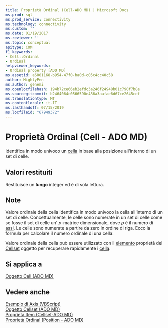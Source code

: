 ```yaml
---
title: Proprietà Ordinal (Cell-ADO MD) | Microsoft Docs
ms.prod: sql
ms.prod_service: connectivity
ms.technology: connectivity
ms.custom: ''
ms.date: 01/19/2017
ms.reviewer: ''
ms.topic: conceptual
apitype: COM
f1_keywords:
- Cell::Ordinal
- Ordinal
helpviewer_keywords:
- Ordinal property [ADO MD]
ms.assetid: a6001168-b954-47f0-ba0d-c05c4cc40c58
author: MightyPen
ms.author: genemi
ms.openlocfilehash: 194b72ce66eb2efdc3a246f24948b01c790f7b8e
ms.sourcegitcommit: b2464064c0566590e486a3aafae6d67ce2645cef
ms.translationtype: MT
ms.contentlocale: it-IT
ms.lasthandoff: 07/15/2019
ms.locfileid: "67949372"
---
```

# <a name="ordinal-property-ado-md-cell"></a>Proprietà Ordinal (Cell - ADO MD)
Identifica in modo univoco un [cella](../../../ado/reference/ado-md-api/cell-object-ado-md.md) in base alla posizione all'interno di un set di celle.  
  
## <a name="return-values"></a>Valori restituiti  
 Restituisce un **lungo** integer ed è di sola lettura.  
  
## <a name="remarks"></a>Note  
 Valore ordinale della cella identifica in modo univoco la cella all'interno di un set di celle. Concettualmente, le celle sono numerate in un set di celle come se fosse il set di celle un' *p*-matrice dimensionale, dove *p* è il numero di [assi](../../../ado/reference/ado-md-api/axes-collection-ado-md.md). Le celle sono numerate a partire da zero in ordine di riga. Ecco la formula per calcolare il numero ordinale di una cella:  
  
 Valore ordinale della cella può essere utilizzato con il [elemento](../../../ado/reference/ado-md-api/item-property-ado-md-cellset.md) proprietà del [Cellset](../../../ado/reference/ado-md-api/cellset-object-ado-md.md) oggetto per recuperare rapidamente i [cella](../../../ado/reference/ado-md-api/cell-object-ado-md.md).  
  
## <a name="applies-to"></a>Si applica a  
 [Oggetto Cell (ADO MD)](../../../ado/reference/ado-md-api/cell-object-ado-md.md)  
  
## <a name="see-also"></a>Vedere anche  
 [Esempio di Axis (VBScript)](../../../ado/reference/ado-md-api/axis-example-vbscript.md)   
 [Oggetto Cellset (ADO MD)](../../../ado/reference/ado-md-api/cellset-object-ado-md.md)   
 [Proprietà Item (Cellset-ADO MD)](../../../ado/reference/ado-md-api/item-property-ado-md-cellset.md)   
 [Proprietà Ordinal (Position - ADO MD)](../../../ado/reference/ado-md-api/ordinal-property-ado-md-position.md)
